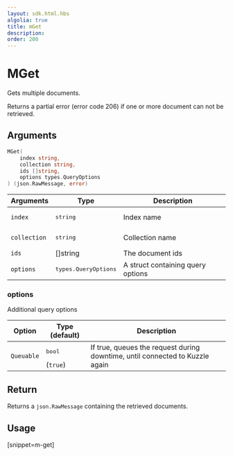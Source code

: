 ```yaml
---
layout: sdk.html.hbs
algolia: true
title: mGet
description:
order: 200
---
```


# MGet

Gets multiple documents.

Returns a partial error (error code 206) if one or more document can not be retrieved.

## Arguments

```go
MGet(
    index string, 
    collection string, 
    ids []string, 
    options types.QueryOptions
) (json.RawMessage, error)
```

| Arguments | Type | Description|
| --- | --- | --- |
| `index` | <pre>string</pre> | Index name |
| `collection` | <pre>string</pre> | Collection name |
| `ids` | []string | The document ids |
| `options` | <pre>types.QueryOptions</pre> | A struct containing query options |

### options

Additional query options

| Option | Type (default) | Description |
| --- | --- | --- |
| `Queuable` | <pre>bool</pre>  (`true`) | If true, queues the request during downtime, until connected to Kuzzle again |

## Return

Returns a `json.RawMessage` containing the retrieved documents.

## Usage

[snippet=m-get]
